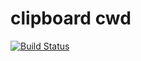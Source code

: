 # clipboard cwd
[![Build Status](https://travis-ci.org/mehrati/ccwd.svg?branch=master)](https://travis-ci.org/mehrati/ccwd)
